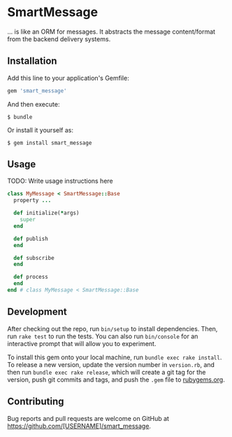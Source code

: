 # SmartMessage

... is like an ORM for messages.  It abstracts the message content/format from the backend delivery systems.

## Installation

Add this line to your application's Gemfile:

```ruby
gem 'smart_message'
```

And then execute:

    $ bundle

Or install it yourself as:

    $ gem install smart_message

## Usage

TODO: Write usage instructions here

```ruby
class MyMessage < SmartMessage::Base
  property ...

  def initialize(*args)
    super
  end

  def publish
  end

  def subscribe
  end

  def process
  end
end # class MyMessage < SmartMessage::Base

```

## Development

After checking out the repo, run `bin/setup` to install dependencies. Then, run `rake test` to run the tests. You can also run `bin/console` for an interactive prompt that will allow you to experiment.

To install this gem onto your local machine, run `bundle exec rake install`. To release a new version, update the version number in `version.rb`, and then run `bundle exec rake release`, which will create a git tag for the version, push git commits and tags, and push the `.gem` file to [rubygems.org](https://rubygems.org).

## Contributing

Bug reports and pull requests are welcome on GitHub at https://github.com/[USERNAME]/smart_message.
